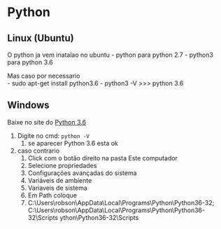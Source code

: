 # Python 


## Linux (Ubuntu)

O python ja vem inatalao no ubuntu 
	- python para python 2.7
	- python3 para python 3.6
	
Mas caso por necessario 	
	- sudo apt-get install python3.6
	- python3 -V >>> python 3.6


## Windows


Baixe no site do [Python 3.6](https://www.python.org/downloads/)

1. Digite no cmd: `python -V`
	1. se aparecer Python 3.6 esta ok 
2. caso contrario  
	1. Click com o botão direito na pasta Este computador
	2. Selecione propriedades
	3. Configurações avançadas do sistema
	4. Variáveis de ambiente
	5. Variaveis de sistema
	6. Em Path coloque 	 
	7. C:\Users\robson\AppData\Local\Programs\Python\Python36-32; 
				C:\Users\robson\AppData\Local\Programs\Python\Python36-32\Scripts
ython\Python36-32\Scripts
<!--stackedit_data:
eyJoaXN0b3J5IjpbLTk1OTAyOTc4NSw4NjQ3ODA5NTUsMTA4Mz
I4MzgzOV19
-->